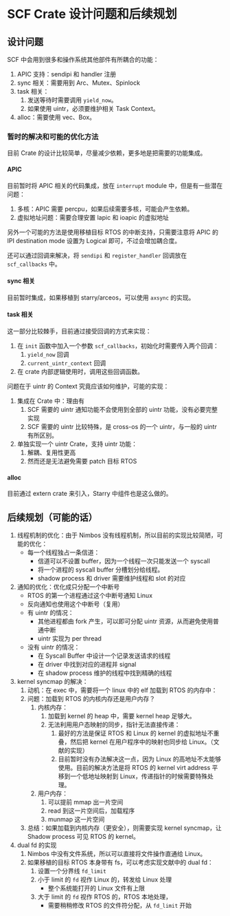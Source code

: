 # SCF Crate 设计问题和后续规划

## 设计问题

SCF 中会用到很多和操作系统其他部件有所耦合的功能：
1. APIC 支持：sendipi 和 handler 注册
2. sync 相关：需要用到 Arc、Mutex、Spinlock
3. task 相关：
    1. 发送等待时需要调用 `yield_now`。
    2. 如果使用 uintr，必须要维护相关 Task Context。
4. alloc：需要使用 vec、Box。

### 暂时的解决和可能的优化方法

目前 Crate 的设计比较简单，尽量减少依赖，更多地是把需要的功能集成。

#### APIC

目前暂时将 APIC 相关的代码集成，放在 `interrupt` module 中，但是有一些潜在问题：
1. 多核：APIC 需要 percpu，如果后续需要多核，可能会产生依赖。
2. 虚拟地址问题：需要合理安置 lapic 和 ioapic 的虚拟地址

另外一个可能的方法是使用移植目标 RTOS 的中断支持，只需要注意将 APIC 的 IPI destination mode 设置为 Logical 即可，不过会增加耦合度。

还可以通过回调来解决，将 `sendipi` 和 `register_handler` 回调放在 `scf_callbacks` 中。

#### sync 相关

目前暂时集成，如果移植到 starry/arceos，可以使用 `axsync` 的实现。

#### task 相关

这一部分比较棘手，目前通过接受回调的方式来实现：
1. 在 `init` 函数中加入一个参数 `scf_callbacks`，初始化时需要传入两个回调：
    1. `yield_now` 回调
    2. `current_uintr_context` 回调
2. 在 crate 内部逻辑使用时，调用这些回调函数。

问题在于 uintr 的 Context 究竟应该如何维护，可能的实现：
1. 集成在 Crate 中：理由有
    1. SCF 需要的 uintr 通知功能不会使用到全部的 uintr 功能，没有必要完整实现
    2. SCF 需要的 uintr 比较特殊，是 cross-os 的一个 uintr，与一般的 uintr 有所区别。
2. 单独实现一个 uintr Crate，支持 uintr 功能：
    1. 解耦、复用性更高
    2. 然而还是无法避免需要 patch 目标 RTOS

#### alloc

目前通过 extern crate 来引入，Starry 中组件也是这么做的。


## 后续规划（可能的话）

1. 线程机制的优化：由于 Nimbos 没有线程机制，所以目前的实现比较简陋，可能的优化：
    - 每一个线程独占一条信道：
        - 信道可以不设置 buffer，因为一个线程一次只能发送一个 syscall
        - 将一个进程的 syscall buffer 分槽划分给线程。
        - shadow process 和 driver 需要维护线程和 slot 的对应
2. 通知的优化：优化成只分配一个中断号
    - RTOS 的第一个进程通过这个中断号通知 Linux
    - 反向通知也使用这个中断号（复用）
    - 有 uintr 的情况：
        - 其他进程都由 fork 产生，可以即可分配 uintr 资源，从而避免使用普通中断
        - uintr 实现为 per thread
    - 没有 uintr 的情况：
        - 在 Syscall Buffer 中设计一个记录发送请求的线程
        - 在 driver 中找到对应的进程并 signal
        - 在 shadow process 维护的线程中找到精确的线程
3. kernel syncmap 的解决：
    1. 动机：在 exec 中，需要将一个 linux 中的 elf 加载到 RTOS 的内存中：
    2. 问题：加载到 RTOS 的内核内存还是用户内存？
        1. 内核内存：
            1. 加载到 kernel 的 heap 中，需要 kernel heap 足够大。
            2. 无法利用用户态映射的同步，指针无法直接传递：
                1. 最好的方法是保证 RTOS 和 Linux 的 kernel 的虚拟地址不重叠，然后把 kernel 在用户程序中的映射也同步给 Linux。（文献的实现）
                2. 目前暂时没有办法解决这一点，因为 Linux 的高地址不太能够使用。目前的解决方法是将 RTOS 的 kernel virt address 平移到一个低地址映射到 Linux，传递指针的时候需要特殊处理。
        2. 用户内存：
            1. 可以提前 mmap 出一片空间
            2. read 到这一片空间后，加载程序
            3. munmap 这一片空间
    3. 总结：如果加载到内核内存（更安全），则需要实现 kernel syncmap，让 Shadow process 可见 RTOS 的 kernel。
4. dual fd 的实现
    1. Nimbos 中没有文件系统，所以可以直接将文件操作直通给 Linux。
    2. 如果移植的目标 RTOS 本身带有 fs，可以考虑实现文献中的 dual fd：
        1. 设置一个分界线 `fd_limit`
        2. 小于 limit 的 `fd` 视作 Linux 的，转发给 Linux 处理
            - 整个系统能打开的 Linux 文件有上限
        3. 大于 limit 的 `fd` 视作 RTOS 的，RTOS 本地处理，
            - 需要稍稍修改 RTOS 的文件符分配，从 `fd_limit` 开始
